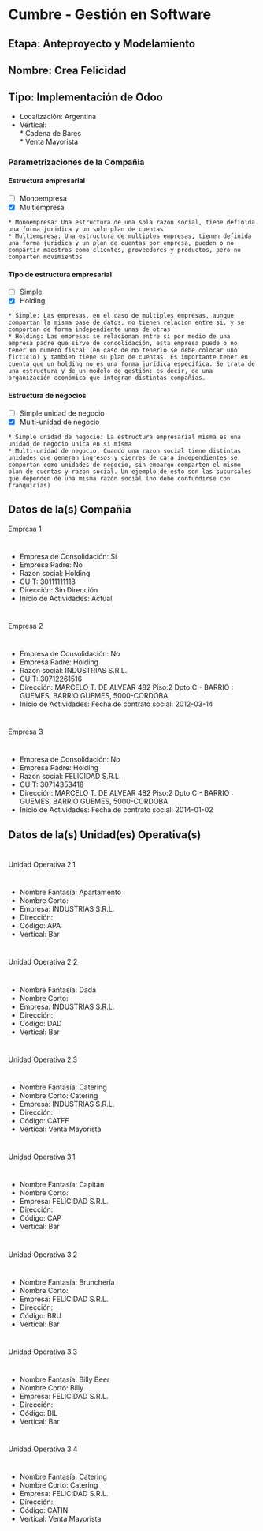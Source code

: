 # Cumbre - Gestión en Software 
## Etapa: Anteproyecto y Modelamiento
## Nombre: Crea Felicidad
## Tipo: Implementación de Odoo
- Localización: Argentina
- Vertical:   
            * Cadena de Bares  
            * Venta Mayorista  


### Parametrizaciones de la Compañia
#### Estructura empresarial
- [ ] Monoempresa
- [x] Multiempresa
~~~
* Monoempresa: Una estructura de una sola razon social, tiene definida una forma juridica y un solo plan de cuentas
* Multiempresa: Una estructura de multiples empresas, tienen definida una forma juridica y un plan de cuentas por empresa, pueden o no compartir maestros como clientes, proveedores y productos, pero no comparten movimientos
~~~
#### Tipo de estructura empresarial
- [ ] Simple
- [x] Holding
~~~
* Simple: Las empresas, en el caso de multiples empresas, aunque compartan la misma base de datos, no tienen relacion entre si, y se comportan de forma independiente unas de otras
* Holding: Las empresas se relacionan entre si por medio de una empresa padre que sirve de concolidación, esta empresa puede o no tener un numero fiscal (en caso de no tenerlo se debe colocar uno ficticio) y tambien tiene su plan de cuentas. Es importante tener en cuenta que un holding no es una forma jurídica específica. Se trata de una estructura y de un modelo de gestión: es decir, de una organización económica que integran distintas compañías.
~~~
#### Estructura de negocios
- [ ] Simple unidad de negocio
- [x] Multi-unidad de negocio
~~~
* Simple unidad de negocio: La estructura empresarial misma es una unidad de negocio unica en si misma
* Multi-unidad de negocio: Cuando una razon social tiene distintas unidades que generan ingresos y cierres de caja independientes se comportan como unidades de negocio, sin embargo comparten el mismo plan de cuentas y razon social. Un ejemplo de esto son las sucursales que dependen de una misma razón social (no debe confundirse con franquicias)
~~~
## Datos de la(s) Compañia
Empresa 1
#
- Empresa de Consolidación: Si
- Empresa Padre: No
- Razon social: Holding
- CUIT: 30111111118
- Dirección: Sin Dirección
- Inicio de Actividades: Actual
#
Empresa 2
#
- Empresa de Consolidación: No
- Empresa Padre: Holding
- Razon social: INDUSTRIAS S.R.L.
- CUIT: 30712261516
- Dirección: MARCELO T. DE ALVEAR 482 Piso:2 Dpto:C - BARRIO : GUEMES, BARRIO GUEMES, 5000-CORDOBA
- Inicio de Actividades: Fecha de contrato social: 2012-03-14
#
Empresa 3
#
- Empresa de Consolidación: No
- Empresa Padre: Holding
- Razon social: FELICIDAD S.R.L.
- CUIT: 30714353418
- Dirección: MARCELO T. DE ALVEAR 482 Piso:2 Dpto:C - BARRIO : GUEMES, BARRIO GUEMES, 5000-CORDOBA
- Inicio de Actividades: Fecha de contrato social: 2014-01-02

## Datos de la(s) Unidad(es) Operativa(s)
#
Unidad Operativa 2.1
#
- Nombre Fantasía: Apartamento
- Nombre Corto:
- Empresa: INDUSTRIAS S.R.L.
- Dirección:
- Código: APA
- Vertical: Bar
#
Unidad Operativa 2.2
#
- Nombre Fantasía: Dadá
- Nombre Corto:
- Empresa: INDUSTRIAS S.R.L.
- Dirección:
- Código: DAD
- Vertical: Bar
#
Unidad Operativa 2.3
#
- Nombre Fantasía: Catering
- Nombre Corto: Catering
- Empresa: INDUSTRIAS S.R.L.
- Dirección:
- Código: CATFE
- Vertical: Venta Mayorista
#
Unidad Operativa 3.1
#
- Nombre Fantasía: Capitán
- Nombre Corto:
- Empresa: FELICIDAD S.R.L.
- Dirección:
- Código: CAP
- Vertical: Bar
#
Unidad Operativa 3.2
#
- Nombre Fantasía: Brunchería
- Nombre Corto:
- Empresa: FELICIDAD S.R.L.
- Dirección:
- Código: BRU
- Vertical: Bar
#
Unidad Operativa 3.3
#
- Nombre Fantasía: Billy Beer
- Nombre Corto: Billy
- Empresa: FELICIDAD S.R.L.
- Dirección:
- Código: BIL
- Vertical: Bar
#
Unidad Operativa 3.4
#
- Nombre Fantasía: Catering
- Nombre Corto: Catering
- Empresa: FELICIDAD S.R.L.
- Dirección:
- Código: CATIN
- Vertical: Venta Mayorista
